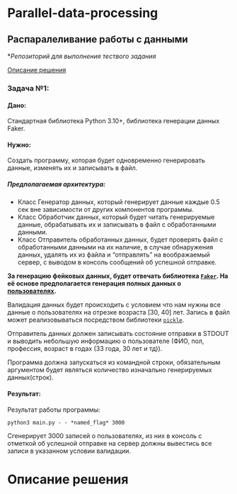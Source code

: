 # Parallel-data-processing
## Распаралеливание работы с данными

**Репозиторий для выполнения тествого задания*

[Описание решения](#solve)
### Задача №1:
#### Дано:
Стандартная библиотека Python 3.10+, библиотека генерации данных Faker.
#### Нужно:
Создать программу, которая будет одновременно генерировать данные, изменять их и записывать в файл.

##### Предполагаемая архитектура:
* Класс Генератор данных, который генерирует данные каждые 0.5 сек вне зависимости от других компонентов программы.
* Класс Обработчик данных, который будет читать генерируемые данные, обрабатывать их и записывать в файл с обработанными данными. 
* Класс Отправитель обработанных данных, будет проверять файл с обработанными данными на их наличие, в случае обнаружения данных, удалять их из файла и “отправлять” на воображаемый сервер, с выводом в консоль сообщений об успешной отправке.

**За генерацию фейковых данных, будет отвечать библиотека [`Faker`](https://faker.readthedocs.io/en/stable/index.html). На её основе предполагается генерация полных данных о [пользователях](https://faker.readthedocs.io/en/stable/providers/faker.providers.profile.html).**

Валидация данных будет происходить с условием что нам нужны все данные о пользователях на отрезке возраста [30, 40] лет.
Запись в файл может реализовываться посредством библиотеки [`pickle`](https://docs.python.org/3/library/pickle.html#).

Отправитель данных должен записывать состояние отправки в STDOUT и выводить небольшую информацию о пользователе (ФИО, пол, профессия, возраст в годах (33 года, 30 лет и тд)).

Программа должна запускаться из командной строки, обязательным аргументом будет являться количество изначально генерируемых данных(строк).

#### Результат:

Результат работы программы:

```
python3 main.py - - *named_flag* 3000
```

Сгенерирует 3000 записей о пользователях, из них в консоль с отметкой об успешной отправке на сервер должны вывестись все записи в указанном условии валидации.

# <a name="solve"></a> Описание решения